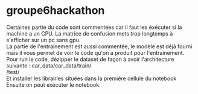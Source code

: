 # groupe6hackathon

Certaines partie du code sont commentées car il faut les éxécuter si la machine a un CPU. La matrice de confusion mets trop longtemps à s'afficher sur un pc sans gpu.  
La partie de l'entrainement est aussi commentée, le modèle est déjà fourni mais il vous permet de voir le code qu'on a produit pour l'entrainement.  
Pour run le code, dézipper le dataset de façon à avoir l'architecture suivante :   car_data/car_data/train/  
                                                                                                    /test/  
Et installer les librairies situées dans la première cellule du notebook  
Ensuite on peut exécuter le notebook.  
                    